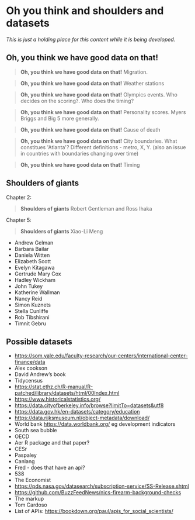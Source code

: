 
# Oh you think and shoulders and datasets

*This is just a holding place for this content while it is being developed.*

## Oh, you think we have good data on that!

> **Oh, you think we have good data on that!** Migration.

> **Oh, you think we have good data on that!** Weather stations 

> **Oh, you think we have good data on that!** Olympics events. Who decides on the scoring?. Who does the timing?

> **Oh, you think we have good data on that!** Personality scores. Myers Briggs and Big 5 more generally.

> **Oh, you think we have good data on that!** Cause of death

> **Oh, you think we have good data on that!** City boundaries. What constitues 'Atlanta'? Different definitions - metro, X, Y. (also an issue in countries with boundaries changing over time)

> **Oh, you think we have good data on that!** Timing


## Shoulders of giants




Chapter 2: 

> **Shoulders of giants** Robert Gentleman and Ross Ihaka

Chapter 5:

> **Shoulders of giants** Xiao-Li Meng


- Andrew Gelman
- Barbara Bailar
- Daniela Witten
- Elizabeth Scott
- Evelyn Kitagawa
- Gertrude Mary Cox
- Hadley Wickham
- John Tukey
- Katherine Wallman
- Nancy Reid
- Simon Kuznets
- Stella Cunliffe
- Rob Tibshirani
- Timnit Gebru



## Possible datasets

- https://som.yale.edu/faculty-research/our-centers/international-center-finance/data
- Alex cookson
- David Andrew’s book
- Tidycensus
- https://stat.ethz.ch/R-manual/R-patched/library/datasets/html/00Index.html
- https://www.historicalstatistics.org/
- https://data.cityofberkeley.info/browse?limitTo=datasets&utf8
- https://data.gov.hk/en-datasets/category/education
- https://data.rijksmuseum.nl/object-metadata/download/
- World bank https://data.worldbank.org/ eg development indicators
- South sea bubble
- OECD 
- Aer R package and that paper?
- CESr
- Paspaley
- Canlang
- Fred - does that have an api?
- 538
- The Economist
- https://pds.nasa.gov/datasearch/subscription-service/SS-Release.shtml
- https://github.com/BuzzFeedNews/nics-firearm-background-checks
- The markup
- Tom Cardoso 
- List of APIs: https://bookdown.org/paul/apis_for_social_scientists/


